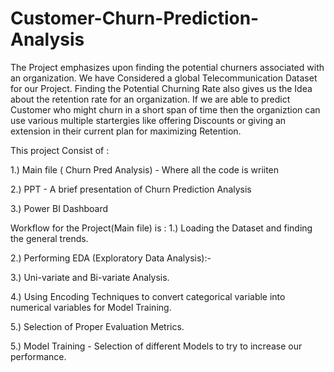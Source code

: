 # Customer-Churn-Prediction-Analysis
The Project emphasizes upon finding the potential churners associated with an organization. We have Considered a global Telecommunication Dataset for our Project.
Finding the Potential Churning Rate also gives us the Idea about the retention rate for an organization. If we are able to predict Customer who might churn in a short span of time 
then the organiztion can use various multiple startergies like offering Discounts or giving an extension in their current plan for maximizing Retention.

This project Consist of :

1.) Main file ( Churn Pred Analysis) - Where all the code is wriiten

2.) PPT - A brief presentation of Churn Prediction Analysis

3.) Power BI Dashboard

 Workflow for the Project(Main file) is :
 1.) Loading the Dataset and finding the general trends.
 
 2.) Performing EDA (Exploratory Data Analysis):- 
 
 3.) Uni-variate and Bi-variate Analysis.
 
 4.) Using Encoding Techniques to convert categorical variable into numerical variables for Model Training.
 
 5.) Selection of Proper Evaluation Metrics. 
 
 5.) Model Training - Selection of different Models to try to increase our performance.
